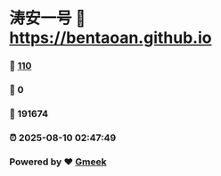 # 涛安一号 :link: https://bentaoan.github.io 
### :page_facing_up: [110](https://bentaoan.github.io/tag.html) 
### :speech_balloon: 0 
### :hibiscus: 191674 
### :alarm_clock: 2025-08-10 02:47:49 
### Powered by :heart: [Gmeek](https://github.com/Meekdai/Gmeek)
